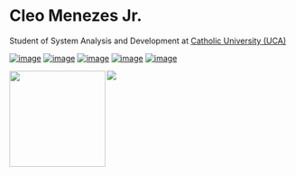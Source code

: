 <h1>Cleo Menezes Jr.</h2>
<p>Student of System Analysis and Development at <a href="https://www.uca.edu.br">Catholic University (UCA)</p>
  
[![image](https://img.shields.io/badge/LinkedIn-0077B5?style=for-the-badge&logo=linkedin&logoColor=white)](https://www.linkedin.com/in/cleo-menezes-jr/)
[![image](https://img.shields.io/badge/Instagram-E4405F?style=for-the-badge&logo=instagram&logoColor=white)](https://www.instagram.com/cleo.menemezes/)
[![image](https://img.shields.io/badge/Twitter-1DA1F2?style=for-the-badge&logo=twitter&logoColor=white)](https://twitter.com/Menemezis)
[![image](https://img.shields.io/badge/Gmail-D14836?style=for-the-badge&logo=gmail&logoColor=white)](mailto:produtor.junior.menezes@gmail.com)
[![image](https://img.shields.io/badge/ProtonMail-8B89CC?style=for-the-badge&logo=protonmail&logoColor=white)](mailto:menezesjr@protonmail.com)



<div>
  <img height="170" align="left" src="https://github-readme-stats.vercel.app/api?username=CleoMenezes&theme=react&show_icons=true" />
  <img src="https://github-readme-stats.vercel.app/api/top-langs/?username=CleoMenezes&theme=react" />
</div>
<br>
